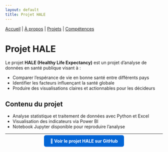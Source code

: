 ```yaml
---
layout: default
title: Projet HALE
---
```


[Accueil](/) | [À propos](/about) | [Projets](/projects) | [Compétences](/skills)

# Projet HALE

Le projet **HALE (Healthy Life Expectancy)** est un projet d’analyse de données en santé publique visant à :  

- Comparer l’espérance de vie en bonne santé entre différents pays  
- Identifier les facteurs influençant la santé globale  
- Produire des visualisations claires et actionnables pour les décideurs  

## Contenu du projet
- Analyse statistique et traitement de données avec Python et Excel  
- Visualisation des indicateurs via Power BI  
- Notebook Jupyter disponible pour reproduire l’analyse

---

<p align="center">
  <a href="https://github.com/TonPseudo/HALE" target="_blank" style="background-color:#0366d6; color:white; padding:10px 20px; text-decoration:none; border-radius:6px; font-weight:bold;">
    🚀 Voir le projet HALE sur GitHub
  </a>
</p>
